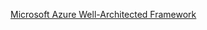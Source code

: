 [Microsoft Azure Well-Architected Framework](https://github.com/otw1248/fork-MicrosoftDocs-well-architected/tree/main/well-architected)
